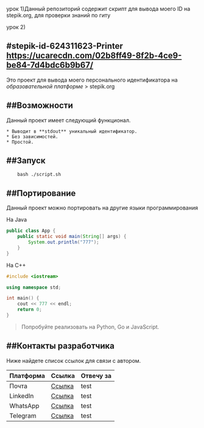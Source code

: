 урок 1)Данный репозиторий содержит скрипт для вывода моего ID на stepik.org, для проверки знаний по гиту

урок 2)

#stepik-id-624311623-Printer
https://ucarecdn.com/02b8ff49-8f2b-4ce9-be84-7d4bdc6b9b67/
---

Это проект для вывода моего персонального идентификатора на *образовательной платформе* > stepik.org

##Возможности
--- 

Данный проект имеет следующий функционал.

	* Выводит в **stdout** уникальный идентификатор.
	* Без зависимостей.
	* Простой.
	
##Запуск
--- 	
```console 
	bash ./script.sh
```

##Портирование
--- 

Данный проект можно портировать на другие языки программирования

На Java

```java 
public class App {
    public static void main(String[] args) {
        System.out.println("777");
    }
}
```

На С++

```cpp
#include <iostream>

using namespace std;

int main() {
	cout << 777 << endl;
	return 0;
}
```

> Попробуйте реализовать на Python, Go и JavaScript.

##Контакты разработчика
--- 

Ниже найдете список ссылок для связи с автором.

| Платформа | Ссылка | Отвечу за |
|-----------|--------|-----------|
| Почта     | [Ссылка](https://www.youtube.com/) | test    |
| LinkedIn  | [Ссылка](https://www.youtube.com/) | test    |
| WhatsApp  | [Ссылка](https://www.youtube.com/) | test    |
| Telegram  | [Ссылка](https://www.youtube.com/) | test    |